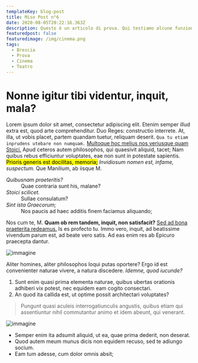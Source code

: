 ```yaml
---
templateKey: blog-post
title: Miso Post n°6
date: 2020-08-05T20:22:16.363Z
description: Questo è un articolo di prova. Qui testiamo alcune funzionalità
featuredpost: false
featuredimage: /img/cinema.png
tags:
  - Brescia
  - Prova
  - Cinema
  - Teatro
---
```

# Nonne igitur tibi videntur, inquit, mala?

Lorem ipsum dolor sit amet, consectetur adipiscing elit. Etenim semper illud extra est, quod arte comprehenditur. Duo Reges: constructio interrete. At, illa, ut vobis placet, partem quandam tuetur, reliquam deserit. `Qua tu etiam inprudens utebare non numquam.` [Multoque hoc melius nos veriusque quam Stoici.](http://loripsum.net/) Apud ceteros autem philosophos, qui quaesivit aliquid, tacet; Nam quibus rebus efficiuntur voluptates, eae non sunt in potestate sapientis. <mark>Prioris generis est docilitas, memoria;</mark> _Invidiosum nomen est, infame, suspectum._ Que Manilium, ab iisque M.

<dl>

<dt><dfn>Quibusnam praeteritis?</dfn></dt>

<dd>Quae contraria sunt his, malane?</dd>

<dt><dfn>Stoici scilicet.</dfn></dt>

<dd>Sullae consulatum?</dd>

<dt><dfn>Sint ista Graecorum;</dfn></dt>

<dd>Nos paucis ad haec additis finem faciamus aliquando;</dd>

</dl>

Nos cum te, M. **Quam ob rem tandem, inquit, non satisfacit?** [Sed ad bona praeterita redeamus.](http://loripsum.net/) Is es profecto tu. Immo vero, inquit, ad beatissime vivendum parum est, ad beate vero satis. Ad eas enim res ab Epicuro praecepta dantur.

![immagine](https://picsum.photos/800/400)

Aliter homines, aliter philosophos loqui putas oportere? Ergo id est convenienter naturae vivere, a natura discedere. _Idemne, quod iucunde?_

1.  Sunt enim quasi prima elementa naturae, quibus ubertas orationis adhiberi vix potest, nec equidem eam cogito consectari.
2.  An quod ita callida est, ut optime possit architectari voluptates?

> Pungunt quasi aculeis interrogatiunculis angustis, quibus etiam qui assentiuntur nihil commutantur animo et idem abeunt, qui venerant.

![immagine](https://picsum.photos/1000)


*   Semper enim ita adsumit aliquid, ut ea, quae prima dederit, non deserat.
*   Quod autem meum munus dicis non equidem recuso, sed te adiungo socium.
*   Eam tum adesse, cum dolor omnis absit;

